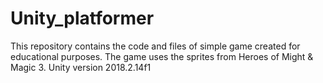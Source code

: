 # Unity_platformer
This repository contains the code and files of simple game created for educational purposes. The game uses the sprites from Heroes of Might & Magic 3.
Unity version 2018.2.14f1
